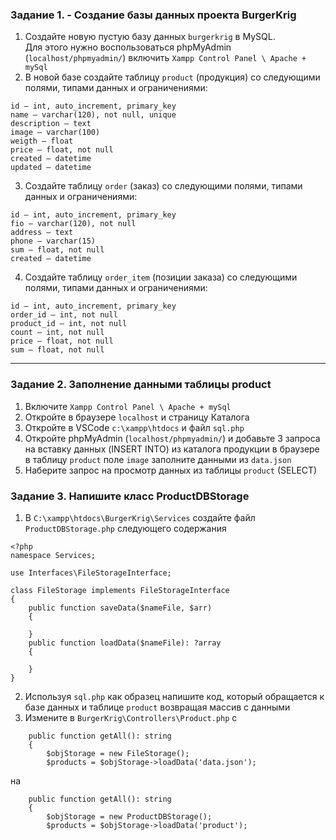 ### Задание 1. - Создание базы данных проекта BurgerKrig

1. Создайте новую пустую базу данных `burgerkrig` в MySQL.  
Для этого нужно воспользоваться phpMyAdmin (`localhost/phpmyadmin/`) включить `Xampp Control Panel \ Apache + mySql`  
2. В новой базе создайте таблицу `product` (продукция) со следующими полями, типами данных и ограничениями:
```
id — int, auto_increment, primary_key
name — varchar(120), not null, unique
description — text
image — varchar(100)
weigth — float
price — float, not null
created — datetime
updated — datetime
```
3. Cоздайте таблицу `order` (заказ) со следующими полями, типами данных и ограничениями:
```
id — int, auto_increment, primary_key
fio — varchar(120), not null
address — text
phone — varchar(15)
sum — float, not null
created — datetime
```
4. Cоздайте таблицу `order_item` (позиции заказа) со следующими полями, типами данных и ограничениями:
```
id — int, auto_increment, primary_key
order_id — int, not null
product_id — int, not null
count — int, not null 
price — float, not null
sum — float, not null
```
<hr>

### Задание 2. Заполнение данными таблицы product

1. Включите `Xampp Control Panel \ Apache + mySql`  
2. Откройте в браузере `localhost` и страницу Каталога
3. Откройте в VSCode `c:\xampp\htdocs` и файл `sql.php`
4. Откройте phpMyAdmin (`localhost/phpmyadmin/`) и добавьте 3 запроса на вставку данных (INSERT INTO)
из каталога продукции в браузере в таблицу `product`
поле `image` заполните данными из `data.json`
6. Наберите запрос на просмотр данных из таблицы `product` (SELECT)

### Задание 3. Напишите класс ProductDBStorage

1. В `C:\xampp\htdocs\BurgerKrig\Services` создайте файл `ProductDBStorage.php` следующего содержания
```
<?php
namespace Services;

use Interfaces\FileStorageInterface;

class FileStorage implements FileStorageInterface
{
    public function saveData($nameFile, $arr)
    {

    }
    public function loadData($nameFile): ?array
    {

    }
}
```
2. Используя `sql.php` как образец напишите код, который обращается к базе данных и таблице `product`
возвращая массив с данными
3. Измените в `BurgerKrig\Controllers\Product.php`
c
```
    public function getAll(): string
    {
        $objStorage = new FileStorage();
        $products = $objStorage->loadData('data.json');
```
на
```
    public function getAll(): string
    {
        $objStorage = new ProductDBStorage();
        $products = $objStorage->loadData('product');
```
